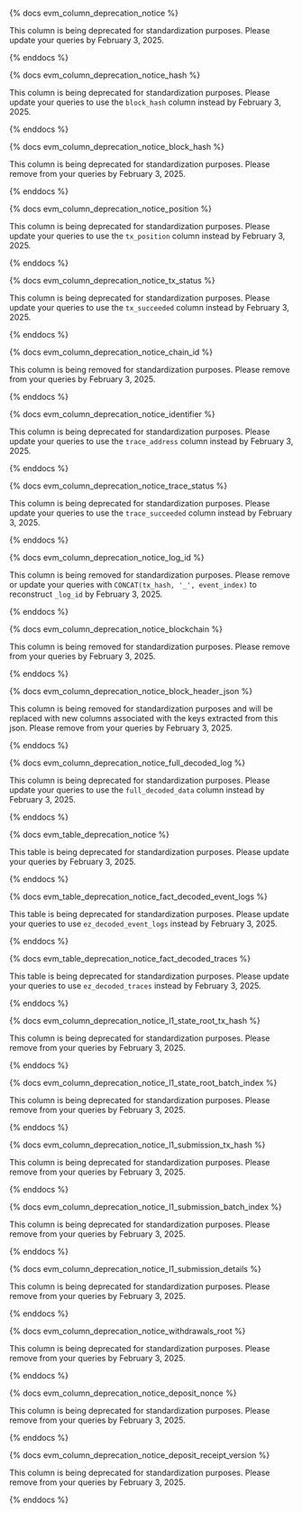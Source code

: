 {% docs evm_column_deprecation_notice %}

This column is being deprecated for standardization purposes. Please update your queries by February 3, 2025.

{% enddocs %}

{% docs evm_column_deprecation_notice_hash %}

This column is being deprecated for standardization purposes. Please update your queries to use the `block_hash` column instead by February 3, 2025.

{% enddocs %}

{% docs evm_column_deprecation_notice_block_hash %}

This column is being deprecated for standardization purposes. Please remove from your queries by February 3, 2025.

{% enddocs %}


{% docs evm_column_deprecation_notice_position %}

This column is being deprecated for standardization purposes. Please update your queries to use the `tx_position` column instead by February 3, 2025.

{% enddocs %}

{% docs evm_column_deprecation_notice_tx_status %}

This column is being deprecated for standardization purposes. Please update your queries to use the `tx_succeeded` column instead by February 3, 2025.

{% enddocs %}

{% docs evm_column_deprecation_notice_chain_id %}

This column is being removed for standardization purposes. Please remove from your queries by February 3, 2025.

{% enddocs %}

{% docs evm_column_deprecation_notice_identifier %}

This column is being deprecated for standardization purposes. Please update your queries to use the `trace_address` column instead by February 3, 2025.

{% enddocs %}

{% docs evm_column_deprecation_notice_trace_status %}

This column is being deprecated for standardization purposes. Please update your queries to use the `trace_succeeded` column instead by February 3, 2025.

{% enddocs %}

{% docs evm_column_deprecation_notice_log_id %}

This column is being removed for standardization purposes. Please remove or update your queries with `CONCAT(tx_hash, '_', event_index)` to reconstruct `_log_id` by February 3, 2025.

{% enddocs %}

{% docs evm_column_deprecation_notice_blockchain %}

This column is being removed for standardization purposes. Please remove from your queries by February 3, 2025.

{% enddocs %}

{% docs evm_column_deprecation_notice_block_header_json %}

This column is being removed for standardization purposes and will be replaced with new columns associated with the keys extracted from this json. Please remove from your queries by February 3, 2025.

{% enddocs %}

{% docs evm_column_deprecation_notice_full_decoded_log %}

This column is being deprecated for standardization purposes. Please update your queries to use the `full_decoded_data` column instead by February 3, 2025.

{% enddocs %}

{% docs evm_table_deprecation_notice %}

This table is being deprecated for standardization purposes. Please update your queries by February 3, 2025.

{% enddocs %}

{% docs evm_table_deprecation_notice_fact_decoded_event_logs %}

This table is being deprecated for standardization purposes. Please update your queries to use `ez_decoded_event_logs` instead by February 3, 2025.

{% enddocs %}

{% docs evm_table_deprecation_notice_fact_decoded_traces %}

This table is being deprecated for standardization purposes. Please update your queries to use `ez_decoded_traces` instead by February 3, 2025.

{% enddocs %}

{% docs evm_column_deprecation_notice_l1_state_root_tx_hash %}

This column is being deprecated for standardization purposes. Please remove from your queries by February 3, 2025.

{% enddocs %}

{% docs evm_column_deprecation_notice_l1_state_root_batch_index %}

This column is being deprecated for standardization purposes. Please remove from your queries by February 3, 2025.

{% enddocs %}

{% docs evm_column_deprecation_notice_l1_submission_tx_hash %}

This column is being deprecated for standardization purposes. Please remove from your queries by February 3, 2025.

{% enddocs %}

{% docs evm_column_deprecation_notice_l1_submission_batch_index %}

This column is being deprecated for standardization purposes. Please remove from your queries by February 3, 2025.

{% enddocs %}

{% docs evm_column_deprecation_notice_l1_submission_details %}

This column is being deprecated for standardization purposes. Please remove from your queries by February 3, 2025.

{% enddocs %}

{% docs evm_column_deprecation_notice_withdrawals_root %}

This column is being deprecated for standardization purposes. Please remove from your queries by February 3, 2025.

{% enddocs %}

{% docs evm_column_deprecation_notice_deposit_nonce %}

This column is being deprecated for standardization purposes. Please remove from your queries by February 3, 2025.

{% enddocs %}

{% docs evm_column_deprecation_notice_deposit_receipt_version %}

This column is being deprecated for standardization purposes. Please remove from your queries by February 3, 2025.

{% enddocs %}